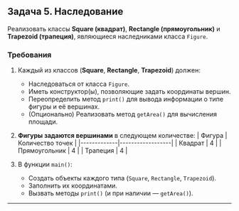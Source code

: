 ## Задача 5. Наследование

Реализовать классы **Square (квадрат)**, **Rectangle (прямоугольник)** и **Trapezoid (трапеция)**, являющиеся наследниками класса `Figure`.

### Требования

1. Каждый из классов (**Square**, **Rectangle**, **Trapezoid**) должен:
   - Наследоваться от класса `Figure`.
   - Иметь конструктор(ы), позволяющие задать координаты вершин.
   - Переопределить метод `print()` для вывода информации о типе фигуры и её вершинах.
   - (Опционально) Реализовать метод `getArea()` для вычисления площади.

2. **Фигуры задаются вершинами** в следующем количестве:
   | Фигура      | Количество точек |
   |-------------|------------------|
   | Квадрат     | 4                |
   | Прямоугольник | 4              |
   | Трапеция    | 4                |

3. В функции `main()`:
   - Создать объекты каждого типа (`Square`, `Rectangle`, `Trapezoid`).
   - Заполнить их координатами.
   - Вызвать методы `print()` (и при наличии — `getArea()`).

---

